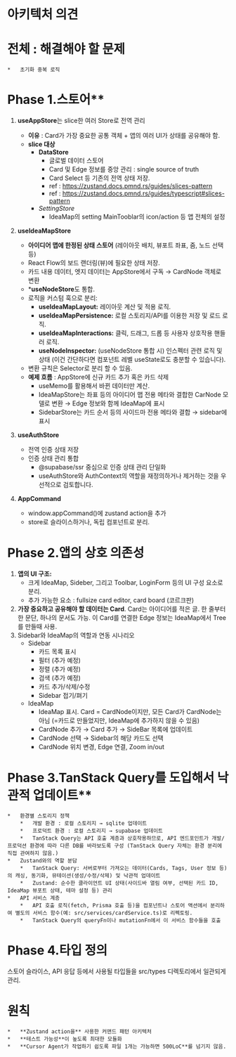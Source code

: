 # **아키텍처** 의견

# 전체 : 해결해야 할 문제
    *   초기화 중복 로직

# Phase 1.스토어**
1.  **useAppStore**는 slice한 여러 Store로 전역 관리 
    *   **이유** : Card가 가장 중요한 공통 객체 + 앱의 여러 UI가 상태를 공유해야 함. 
    *   **slice 대상**
        *   **DataStore**
            *   글로벌 데이터 스토어
            *   Card 및 Edge 정보를 중앙 관리 : single source of truth
            *   Card Select 등 기존의 전역 상태 저장.
            *   ref : https://zustand.docs.pmnd.rs/guides/slices-pattern
            *   ref : https://zustand.docs.pmnd.rs/guides/typescript#slices-pattern
        *   *SettingStore*
            *   IdeaMap의 setting MainTooblar의 icon/action 등 앱 전체의 설정

2.  **useIdeaMapStore**
    *   **아이디어 맵에 한정된 상태 스토어** (레이아웃 배치, 뷰포트 좌표, 줌, 노드 선택 등)
    *   React Flow의 보드 랜더링(뷰)에 필요한 상태 저장.
    *   카드 내용 데이터, 엣지 데이터는 AppStore에서 구독 → CardNode 객체로 변환
    *   ***useNodeStore**도 통합. 
    *   로직을 커스텀 훅으로 분리:
        *   **useIdeaMapLayout:** 레이아웃 계산 및 적용 로직.
        *   **useIdeaMapPersistence:** 로컬 스토리지/API를 이용한 저장 및 로드 로직.
        *   **useIdeaMapInteractions:** 클릭, 드래그, 드롭 등 사용자 상호작용 핸들러 로직.
        *   **useNodeInspector:** (useNodeStore 통합 시) 인스펙터 관련 로직 및 상태 (이건 간단하다면 컴포넌트 레벨 useState로도 충분할 수 있습니다).
    *   변환 규칙은 Selector로 분리 할 수 있음. 
    *   **예제 흐름** : AppStore에 신규 카드 추가 혹은 카드 삭제
        *   useMemo를 활용해서 바뀐 데이터만 계산.
        *   IdeaMapStore는 좌표 등의 아이디어 맵 전용 메타와 결합한 CarNode 모델로 변환 → Edge 정보와 함께 IdeaMap에 표시
        *   SidebarStore는 카드 순서 등의 사이드마 전용 메타와 결합 → sidebar에 표시

3. **useAuthStore**
    *   전역 인증 상태 저장 
    *   인증 상태 관리 통합
        *   @supabase/ssr 중심으로 인증 상태 관리 단일화
        *   useAuthStore와 AuthContext의 역할을 재정의하거나 제거하는 것을 우선적으로 검토합니다.

4. **AppCommand**
    *   window.appCommand()에 zustand action을 추가
    *   store로 슬라이스하거나, 독립 컴포넌트로 분리. 

# Phase 2.앱의 상호 의존성
1.  **앱의 UI 구조:** 
    *   크게 IdeaMap, Sideber, 그리고 Toolbar, LoginForm 등의 UI 구성 요소로 분리.
    *   추가 가능한 요소 : fullsize card editor, card board (코르크판)
2.  **가장 중요하고 공유해야 할 데이터는 Card**. Card는 아이디어를 적은 글. 한 줄부터 한 문단, 하나의 문서도 가능. 이 Card를 연결한 Edge 정보는 IdeaMap에서 Tree를 만들때 사용.
3. Sidebar와 IdeaMap의 역할과 연동 시나리오
    *   Sidebar
        *   카드 목록 표시
        *   필터 (추가 예정)
        *   정렬 (추가 예정)
        *   검색 (추가 예정)
        *   카드 추가/삭제/수정
        *   Sidebar 접기/펴기
    *   IdeaMap
        *   IdeaMap 표시. Card = CardNode이지만, 모든 Card가 CardNode는 아님 (=카드로 만들었지만, IdeaMap에 추가하지 않을 수 있음)
        *   CardNode 추가 → Card 추가 → SideBar 목록에 업데이트
        *   CardNode 선택 → Sidebar의 해당 카드도 선택
        *   CardNode 위치 변경, Edge 연결, Zoom in/out

# Phase 3.TanStack Query를 도입해서 낙관적 업데이트**
    *   환경별 스토리지 정책
        *   개발 환경 : 로컬 스토리지 → sqlite 업데이트
        *   프로덕트 환경 : 로컬 스토리지 → supabase 업데이트
        *   TanStack Query는 API 호출 계층과 상호작용하므로, API 엔드포인트가 개발/프로덕션 환경에 따라 다른 DB를 바라보도록 구성 (TanStack Query 자체는 환경 분리에 직접 관여하지 않음.)
    *   Zustand와의 역할 분담
        *   TanStack Query: 서버로부터 가져오는 데이터(Cards, Tags, User 정보 등)의 캐싱, 동기화, 뮤테이션(생성/수정/삭제) 및 낙관적 업데이트
        *   Zustand: 순수한 클라이언트 UI 상태(사이드바 열림 여부, 선택된 카드 ID, IdeaMap 뷰포트 상태, 테마 설정 등) 관리
    *   API 서비스 계층
        *   API 호출 로직(fetch, Prisma 호출 등)을 컴포넌트나 스토어 액션에서 분리하여 별도의 서비스 함수(예: src/services/cardService.ts)로 리펙토링. 
        *   TanStack Query의 queryFn이나 mutationFn에서 이 서비스 함수들을 호출

# Phase 4.타입 정의
스토어 슬라이스, API 응답 등에서 사용될 타입들을 src/types 디렉토리에서 일관되게 관리.

# 원칙
    *   **Zustand action을** 사용한 커맨드 패턴 아키텍처
    *   **테스트 가능성**이 높도록 최대한 모듈화
    *   **Cursor Agent가 작업하기 쉽도록 파일 1개는 가능하면 500LoC**를 넘기지 않음. 